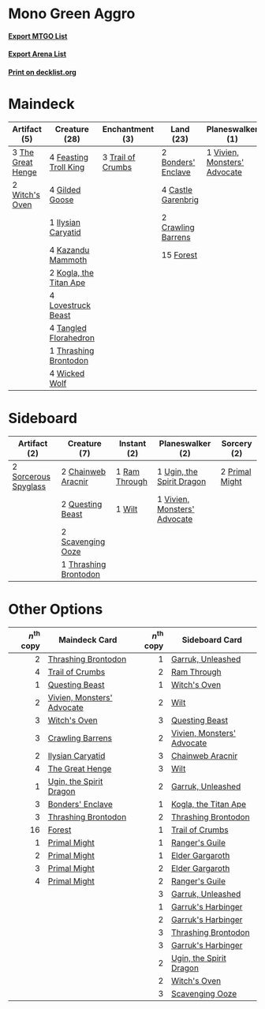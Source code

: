 # Mono Green Aggro

#### [Export MTGO List](../collection/Mono%20Green%20Aggro/Mono%20Green%20Aggro.txt)
#### [Export Arena List](../collection/Mono%20Green%20Aggro/Mono%20Green%20Aggro_arena.txt)
#### [Print on decklist.org](http://decklist.org/?deckmain=2%09Bonders'%20Enclave%0A4%09Castle%20Garenbrig%0A2%09Crawling%20Barrens%0A4%09Feasting%20Troll%20King%0A15%09Forest%0A4%09Gilded%20Goose%0A1%09Ilysian%20Caryatid%0A4%09Kazandu%20Mammoth%0A2%09Kogla,%20the%20Titan%20Ape%0A4%09Lovestruck%20Beast%0A4%09Tangled%20Florahedron%0A3%09The%20Great%20Henge%0A1%09Thrashing%20Brontodon%0A3%09Trail%20of%20Crumbs%0A1%09Vivien,%20Monsters'%20Advocate%0A4%09Wicked%20Wolf%0A2%09Witch's%20Oven&deckside=2%09Chainweb%20Aracnir%0A2%09Primal%20Might%0A2%09Questing%20Beast%0A1%09Ram%20Through%0A2%09Scavenging%20Ooze%0A2%09Sorcerous%20Spyglass%0A1%09Thrashing%20Brontodon%0A1%09Ugin,%20the%20Spirit%20Dragon%0A1%09Vivien,%20Monsters'%20Advocate%0A1%09Wilt)
# Maindeck

|                                        Artifact (5)                                        |                                          Creature (28)                                          |                                      Enchantment (3)                                       |                                          Land (23)                                          |                                           Planeswalker (1)                                            |
|--------------------------------------------------------------------------------------------|-------------------------------------------------------------------------------------------------|--------------------------------------------------------------------------------------------|---------------------------------------------------------------------------------------------|-------------------------------------------------------------------------------------------------------|
|3 [The Great Henge](http://gatherer.wizards.com/Pages/Card/Details.aspx?multiverseid=473123)|4 [Feasting Troll King](http://gatherer.wizards.com/Pages/Card/Details.aspx?multiverseid=473114) |3 [Trail of Crumbs](http://gatherer.wizards.com/Pages/Card/Details.aspx?multiverseid=473141)|2 [Bonders' Enclave](http://gatherer.wizards.com/Pages/Card/Details.aspx?multiverseid=479765)|1 [Vivien, Monsters' Advocate](http://gatherer.wizards.com/Pages/Card/Details.aspx?multiverseid=479695)|
|2 [Witch's Oven](http://gatherer.wizards.com/Pages/Card/Details.aspx?multiverseid=473199)   |4 [Gilded Goose](http://gatherer.wizards.com/Pages/Card/Details.aspx?multiverseid=473122)        |                                                                                            |4 [Castle Garenbrig](http://gatherer.wizards.com/Pages/Card/Details.aspx?multiverseid=473202)|                                                                                                       |
|                                                                                            |1 [Ilysian Caryatid](http://gatherer.wizards.com/Pages/Card/Details.aspx?multiverseid=476425)    |                                                                                            |2 [Crawling Barrens](http://gatherer.wizards.com/Pages/Card/Details.aspx?multiverseid=491917)|                                                                                                       |
|                                                                                            |4 [Kazandu Mammoth](http://gatherer.wizards.com/Pages/Card/Details.aspx?multiverseid=491835)     |                                                                                            |15 [Forest](http://gatherer.wizards.com/Pages/Card/Details.aspx?multiverseid=439860)         |                                                                                                       |
|                                                                                            |2 [Kogla, the Titan Ape](http://gatherer.wizards.com/Pages/Card/Details.aspx?multiverseid=479682)|                                                                                            |                                                                                             |                                                                                                       |
|                                                                                            |4 [Lovestruck Beast](http://gatherer.wizards.com/Pages/Card/Details.aspx?multiverseid=473127)    |                                                                                            |                                                                                             |                                                                                                       |
|                                                                                            |4 [Tangled Florahedron](http://gatherer.wizards.com/Pages/Card/Details.aspx?multiverseid=491859) |                                                                                            |                                                                                             |                                                                                                       |
|                                                                                            |1 [Thrashing Brontodon](http://gatherer.wizards.com/Pages/Card/Details.aspx?multiverseid=456570) |                                                                                            |                                                                                             |                                                                                                       |
|                                                                                            |4 [Wicked Wolf](http://gatherer.wizards.com/Pages/Card/Details.aspx?multiverseid=473143)         |                                                                                            |                                                                                             |                                                                                                       |


# Sideboard

|                                         Artifact (2)                                          |                                          Creature (7)                                          |                                      Instant (2)                                       |                                           Planeswalker (2)                                            |                                       Sorcery (2)                                       |
|-----------------------------------------------------------------------------------------------|------------------------------------------------------------------------------------------------|----------------------------------------------------------------------------------------|-------------------------------------------------------------------------------------------------------|-----------------------------------------------------------------------------------------|
|2 [Sorcerous Spyglass](http://gatherer.wizards.com/Pages/Card/Details.aspx?multiverseid=435407)|2 [Chainweb Aracnir](http://gatherer.wizards.com/Pages/Card/Details.aspx?multiverseid=476418)   |1 [Ram Through](http://gatherer.wizards.com/Pages/Card/Details.aspx?multiverseid=479690)|1 [Ugin, the Spirit Dragon](http://gatherer.wizards.com/Pages/Card/Details.aspx?multiverseid=391948)   |2 [Primal Might](http://gatherer.wizards.com/Pages/Card/Details.aspx?multiverseid=485520)|
|                                                                                               |2 [Questing Beast](http://gatherer.wizards.com/Pages/Card/Details.aspx?multiverseid=473133)     |1 [Wilt](http://gatherer.wizards.com/Pages/Card/Details.aspx?multiverseid=479696)       |1 [Vivien, Monsters' Advocate](http://gatherer.wizards.com/Pages/Card/Details.aspx?multiverseid=479695)|                                                                                         |
|                                                                                               |2 [Scavenging Ooze](http://gatherer.wizards.com/Pages/Card/Details.aspx?multiverseid=420783)    |                                                                                        |                                                                                                       |                                                                                         |
|                                                                                               |1 [Thrashing Brontodon](http://gatherer.wizards.com/Pages/Card/Details.aspx?multiverseid=456570)|                                                                                        |                                                                                                       |                                                                                         |


# Other Options

|*n*<sup>th</sup> copy|                                            Maindeck Card                                            |*n*<sup>th</sup> copy|                                           Sideboard Card                                            |
|--------------------:|-----------------------------------------------------------------------------------------------------|--------------------:|-----------------------------------------------------------------------------------------------------|
|                    2|[Thrashing Brontodon](http://gatherer.wizards.com/Pages/Card/Details.aspx?multiverseid=456570)       |                    1|[Garruk, Unleashed](http://gatherer.wizards.com/Pages/Card/Details.aspx?multiverseid=485506)         |
|                    4|[Trail of Crumbs](http://gatherer.wizards.com/Pages/Card/Details.aspx?multiverseid=473141)           |                    2|[Ram Through](http://gatherer.wizards.com/Pages/Card/Details.aspx?multiverseid=479690)               |
|                    1|[Questing Beast](http://gatherer.wizards.com/Pages/Card/Details.aspx?multiverseid=473133)            |                    1|[Witch's Oven](http://gatherer.wizards.com/Pages/Card/Details.aspx?multiverseid=473199)              |
|                    2|[Vivien, Monsters' Advocate](http://gatherer.wizards.com/Pages/Card/Details.aspx?multiverseid=479695)|                    2|[Wilt](http://gatherer.wizards.com/Pages/Card/Details.aspx?multiverseid=479696)                      |
|                    3|[Witch's Oven](http://gatherer.wizards.com/Pages/Card/Details.aspx?multiverseid=473199)              |                    3|[Questing Beast](http://gatherer.wizards.com/Pages/Card/Details.aspx?multiverseid=473133)            |
|                    3|[Crawling Barrens](http://gatherer.wizards.com/Pages/Card/Details.aspx?multiverseid=491917)          |                    2|[Vivien, Monsters' Advocate](http://gatherer.wizards.com/Pages/Card/Details.aspx?multiverseid=479695)|
|                    2|[Ilysian Caryatid](http://gatherer.wizards.com/Pages/Card/Details.aspx?multiverseid=476425)          |                    3|[Chainweb Aracnir](http://gatherer.wizards.com/Pages/Card/Details.aspx?multiverseid=476418)          |
|                    4|[The Great Henge](http://gatherer.wizards.com/Pages/Card/Details.aspx?multiverseid=473123)           |                    3|[Wilt](http://gatherer.wizards.com/Pages/Card/Details.aspx?multiverseid=479696)                      |
|                    1|[Ugin, the Spirit Dragon](http://gatherer.wizards.com/Pages/Card/Details.aspx?multiverseid=391948)   |                    2|[Garruk, Unleashed](http://gatherer.wizards.com/Pages/Card/Details.aspx?multiverseid=485506)         |
|                    3|[Bonders' Enclave](http://gatherer.wizards.com/Pages/Card/Details.aspx?multiverseid=479765)          |                    1|[Kogla, the Titan Ape](http://gatherer.wizards.com/Pages/Card/Details.aspx?multiverseid=479682)      |
|                    3|[Thrashing Brontodon](http://gatherer.wizards.com/Pages/Card/Details.aspx?multiverseid=456570)       |                    2|[Thrashing Brontodon](http://gatherer.wizards.com/Pages/Card/Details.aspx?multiverseid=456570)       |
|                   16|[Forest](http://gatherer.wizards.com/Pages/Card/Details.aspx?multiverseid=439860)                    |                    1|[Trail of Crumbs](http://gatherer.wizards.com/Pages/Card/Details.aspx?multiverseid=473141)           |
|                    1|[Primal Might](http://gatherer.wizards.com/Pages/Card/Details.aspx?multiverseid=485520)              |                    1|[Ranger's Guile](http://gatherer.wizards.com/Pages/Card/Details.aspx?multiverseid=249973)            |
|                    2|[Primal Might](http://gatherer.wizards.com/Pages/Card/Details.aspx?multiverseid=485520)              |                    1|[Elder Gargaroth](http://gatherer.wizards.com/Pages/Card/Details.aspx?multiverseid=485502)           |
|                    3|[Primal Might](http://gatherer.wizards.com/Pages/Card/Details.aspx?multiverseid=485520)              |                    2|[Elder Gargaroth](http://gatherer.wizards.com/Pages/Card/Details.aspx?multiverseid=485502)           |
|                    4|[Primal Might](http://gatherer.wizards.com/Pages/Card/Details.aspx?multiverseid=485520)              |                    2|[Ranger's Guile](http://gatherer.wizards.com/Pages/Card/Details.aspx?multiverseid=249973)            |
|                     |                                                                                                     |                    3|[Garruk, Unleashed](http://gatherer.wizards.com/Pages/Card/Details.aspx?multiverseid=485506)         |
|                     |                                                                                                     |                    1|[Garruk's Harbinger](http://gatherer.wizards.com/Pages/Card/Details.aspx?multiverseid=485508)        |
|                     |                                                                                                     |                    2|[Garruk's Harbinger](http://gatherer.wizards.com/Pages/Card/Details.aspx?multiverseid=485508)        |
|                     |                                                                                                     |                    3|[Thrashing Brontodon](http://gatherer.wizards.com/Pages/Card/Details.aspx?multiverseid=456570)       |
|                     |                                                                                                     |                    3|[Garruk's Harbinger](http://gatherer.wizards.com/Pages/Card/Details.aspx?multiverseid=485508)        |
|                     |                                                                                                     |                    2|[Ugin, the Spirit Dragon](http://gatherer.wizards.com/Pages/Card/Details.aspx?multiverseid=391948)   |
|                     |                                                                                                     |                    2|[Witch's Oven](http://gatherer.wizards.com/Pages/Card/Details.aspx?multiverseid=473199)              |
|                     |                                                                                                     |                    3|[Scavenging Ooze](http://gatherer.wizards.com/Pages/Card/Details.aspx?multiverseid=420783)           |

